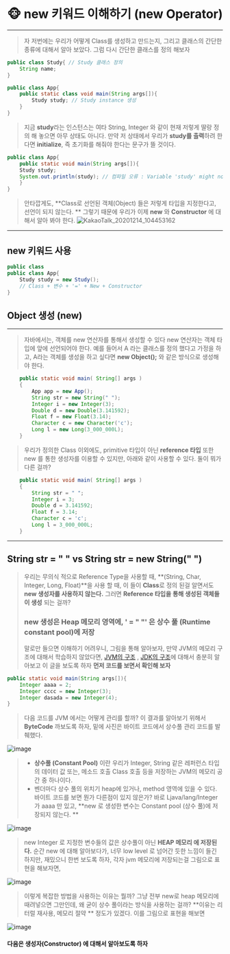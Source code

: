 # 🐵 new 키워드 이해하기 (new Operator)

---
> 자 저번에는 우리가 어떻게 Class를 생성하고 만드는지, 그리고 클래스의 간단한 종류에 대해서 알아 보았다.
>  그럼 다시 간단한 클래스를 정의 해보자
```java
public class Study{ // Study 클래스 정의
	String name;
}

public class App{
	public static class void main(String args[]){
		Study study; // Study instance 생성 
	}
}
```
> 지금 **study**라는 인스턴스는 여타 String, Integer 와 같이 현재 저렇게 딸랑 정의 해 놓으면 아무 상태도 아니다. 
> 만약 저 상태에서 우리가 **study를 출력**하려 한다면 **initialize**, 즉 초기화를 해줘야 한다는 문구가 뜰 것이다. 

```java
public class App{
	public static void main(String args[]){
	Study study;
	System.out.println(study); // 컴파일 오류 : Variable 'study' might not have been initialized	
	}
}
```
> 안타깝게도, **Class로 선언된 객체(Object) 들은 저렇게 타입을 지정한다고, 선언이 되지 않는다. **
>  그렇기 때문에 우리가 이제  **new** 와 **Constructor** 에 대해서 알아 봐야 한다.
> ![KakaoTalk_20201214_104453162](https://user-images.githubusercontent.com/70433341/102031557-b18eaa00-3df9-11eb-9a90-fdb18e23b2ac.jpg)

---
## new 키워드 사용
```java
public class 
public class App{
	Study study = new Study();
	// Class + 변수 + '=' + New + Constructor
}
```
## Object 생성 (new)
---
> 자바에서는, 객체를 new 연산자를 통해서 생성할 수 있다
> new 연산자는 객체 타입에 앞에 선언되어야 한다. 예를 들어서 A 라는 클래스를 정의 했다고 가정을 하고, A라는 객체를 생성을 하고 싶다면 **new Object();** 와 같은 방식으로 생성해야 한다. 
> 
```java
    public static void main( String[] args )
    {
        App app = new App();
        String str = new String(" ");
        Integer i = new Integer(3);
        Double d = new Double(3.141592);
        Float f = new Float(3.14);
        Character c = new Character('c');
        Long l = new Long(3_000_000L);
    }
```
> 우리가 정의한 Class 이외에도, primitive 타입이 아닌 **reference 타입** 또한 new 를 통한 
> 생성자를 이용할 수 있지만, 아래와 같이 사용할 수 있다. 둘이 뭐가 다른 걸까? 
```java
    public static void main( String[] args )
    {
        String str = " ";
        Integer i = 3;
        Double d = 3.141592;
        Float f = 3.14;
        Character c = 'c';
        Long l = 3_000_000L;
    }
```

---

## String str = " " vs String str = new String(" ")

> 우리는 무의식 적으로 Reference Type을 사용할 때, **(String, Char, Integer, Long, Float)**을 
> 사용 할 때, 이 들이 **Class**로 정의 된걸 알면서도 **new 생성자를 사용하지 않는다.** 그러면 
> **Reference 타입을 통해 생성된 객체들이 생성** 되는 걸까? 
>
> ### new 생성은 Heap 메모리 영역에, ' =  " "' 은 상수 풀 (Runtime constant pool)에 저장
> 말로만 들으면 이해하기 어려우니, 그림을 통해 알아보자, 만약 JVM의 메모리 구조에 대해서 학습하지 않았다면,
> [JVM의 구조](https://catch-me-java.tistory.com/12) , [JDK의 구조](https://catch-me-java.tistory.com/11)에 대해서 충분히 알아보고 이 글을 보도록 하자 **먼저 코드를 보면서 확인해 보자**
>

```java
public static void main(String args[]){
	Integer aaaa = 2;
	Integer cccc = new Integer(3);
	Integer dasada = new Integer(4);
}
```
> 다음 코드를 JVM 에서는 어떻게 관리를 할까? 이 결과를 알아보기 위해서 **ByteCode** 까보도록 하자, 밑에 사진은 바이트 코드에서 상수풀 관리 코드를 발췌했다. 
>

![image](https://user-images.githubusercontent.com/70433341/102055118-b1a89d00-3e2d-11eb-8601-a5c65c9843b4.png)

>
> *  **상수풀 (Constant Pool)** 이란 우리가 Integer, String 같은 레퍼런스 타입 의 데이터 값 또는, 
> 메소드 호출 Class 호출 등을 저장하는 JVM의 메모리 공간 중 하나이다. 
> * 벤더마다 상수 풀의 위치기 heap에 있거나, method 영역에 있을 수 있다. 
> 바이트 코드를 보면 뭔가 다른점이 있지 않은가? 바로 Ljava/lang/Integer가 aaaa 만 있고, **new 로 생성한 변수는 Constant pool (상수 풀)에 저장되지 않는다. **

![image](https://user-images.githubusercontent.com/70433341/102055485-4ad7b380-3e2e-11eb-9674-248267ac8918.png)

> new Integer 로 지정한 변수들의 값은 상수풀이 아닌 **HEAP 메모리 에 저장된다.** 순간 new 에 대해 알아보다가, 너무 low level 로 넘어간 듯한 느낌이 들긴 하지만, 재밌으니 한번 보도록 하자, 
> 각자 jvm 메모리에 저장되는걸 그림으로 표현을 해보자면,

![image](https://user-images.githubusercontent.com/70433341/102056737-22e94f80-3e30-11eb-9465-f91f704a3860.png)

> 이렇게 복잡한 방법을 사용하는 이유는 뭘까? 그냥 전부 new로 heap 메모리에 때려넣으면 그만인데, 
> 왜 굳이 상수 풀이라는 방식을 사용하는 걸까?  **이유는 리터럴 재사용, 메모리 절약 ** 정도가 있겠다. 이를 그림으로 표현을 해보면 

![image](https://user-images.githubusercontent.com/70433341/102057330-1a454900-3e31-11eb-9874-1e9b13c70bc2.png)

#### 다음은 생성자(Constructor) 에 대해서 알아보도록 하자